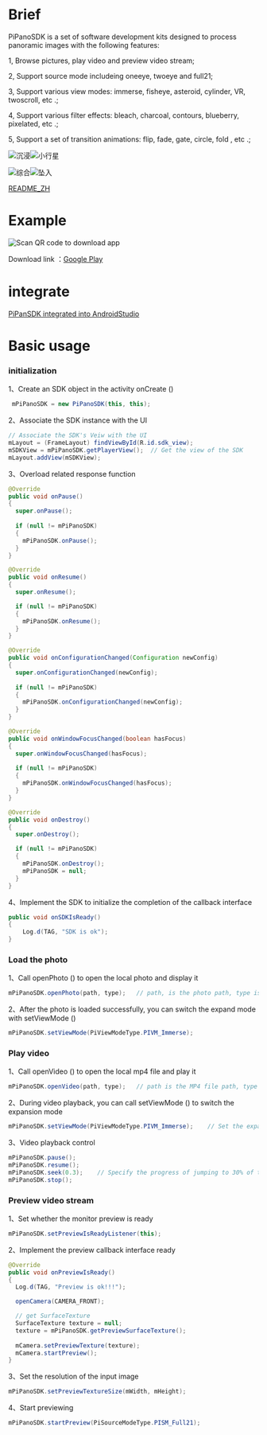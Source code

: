 # Brief

PiPanoSDK is a set of software development kits designed to process panoramic images with the following features:

1, Browse pictures, play video and preview video stream;

2, Support source mode includeing oneeye, twoeye and full21;

3, Support various view modes: immerse, fisheye, asteroid, cylinder, VR, twoscroll, etc .;

4, Support  various filter effects: bleach, charcoal, contours, blueberry, pixelated, etc .;

5, Support a set of transition animations: flip, fade, gate, circle, fold , etc .;



![沉浸](DocRes/Immerse.gif)![小行星](DocRes/Asteroid.gif)

![综合](DocRes/Mix.gif)![坠入](DocRes/FallIn.gif)

[README_ZH](https://github.com/pisofttech/pipano-sdk-android/blob/master/readmd_zh/README_ZH.md)

# Example

![Scan QR code to download app](https://github.com/pisofttech/pipano-sdk-android/blob/master/DocRes/商务Demo下载地址.png)

Download link ：[Google Play](https://play.google.com/store/apps/details?id=com.pi.testing.sdktesting)


# integrate

[PiPanSDK integrated into AndroidStudio](https://github.com/pisofttech/pipano-sdk-android/blob/master/PiPanSDK_integrated_into_AndroidStudio.md)

# Basic usage

### initialization

1、Create an SDK object in the activity onCreate ()

```java
 mPiPanoSDK = new PiPanoSDK(this, this);
```

2、Associate the SDK instance with the UI

```java
// Associate the SDK's Veiw with the UI
mLayout = (FrameLayout) findViewById(R.id.sdk_view);
mSDKView = mPiPanoSDK.getPlayerView();  // Get the view of the SDK
mLayout.addView(mSDKView);
```

3、Overload related response function

```java
@Override
public void onPause()
{
  super.onPause();
  
  if (null != mPiPanoSDK)
  {
    mPiPanoSDK.onPause();
  }
}

@Override
public void onResume()
{
  super.onResume();

  if (null != mPiPanoSDK)
  {
    mPiPanoSDK.onResume();
  }
}

@Override
public void onConfigurationChanged(Configuration newConfig)
{
  super.onConfigurationChanged(newConfig);
  
  if (null != mPiPanoSDK)
  {
    mPiPanoSDK.onConfigurationChanged(newConfig);
  }
}

@Override
public void onWindowFocusChanged(boolean hasFocus)
{
  super.onWindowFocusChanged(hasFocus);
  
  if (null != mPiPanoSDK)
  {
    mPiPanoSDK.onWindowFocusChanged(hasFocus);
  }
}

@Override
public void onDestroy()
{
  super.onDestroy();

  if (null != mPiPanoSDK)
  {
    mPiPanoSDK.onDestroy();
    mPiPanoSDK = null;
  }
}
```

4、Implement the SDK to initialize the completion of the callback interface

```java
public void onSDKIsReady()
{
    Log.d(TAG, "SDK is ok");
}

```

### Load the photo

1、Call openPhoto () to open the local photo and display it

```java
mPiPanoSDK.openPhoto(path, type);	// path, is the photo path, type is the image source type (see PiSourceModeType)
```

2、After the photo is loaded successfully, you can switch the expand mode with setViewMode ()

```java
mPiPanoSDK.setViewMode(PiViewModeType.PIVM_Immerse);
```

### Play video

1、Call openVideo () to open the local mp4 file and play it

```java
mPiPanoSDK.openVideo(path, type);   // path is the MP4 file path, type is the image source type (see PiSourceModeType)
```

2、During video playback, you can call setViewMode () to switch the expansion mode

```java
mPiPanoSDK.setViewMode(PiViewModeType.PIVM_Immerse);    // Set the expansion mode
```

3、Video playback control

```java
mPiPanoSDK.pause();
mPiPanoSDK.resume();
mPiPanoSDK.seek(0.3);    // Specify the progress of jumping to 30% of the video (actually only to the specified progress of the recent key frame)
mPiPanoSDK.stop();
```

### Preview video stream

1、Set whether the monitor preview is ready

```java
mPiPanoSDK.setPreviewIsReadyListener(this);
```

2、Implement the preview callback interface ready

```java
@Override
public void onPreviewIsReady()
{
  Log.d(TAG, "Preview is ok!!!");

  openCamera(CAMERA_FRONT);

  // get SurfaceTexture
  SurfaceTexture texture = null;
  texture = mPiPanoSDK.getPreviewSurfaceTexture();
  
  mCamera.setPreviewTexture(texture);
  mCamera.startPreview();
}
```

3、Set the resolution of the input image

```java
mPiPanoSDK.setPreviewTextureSize(mWidth, mHeight);
```

4、Start previewing

```java
mPiPanoSDK.startPreview(PiSourceModeType.PISM_Full21);
```

